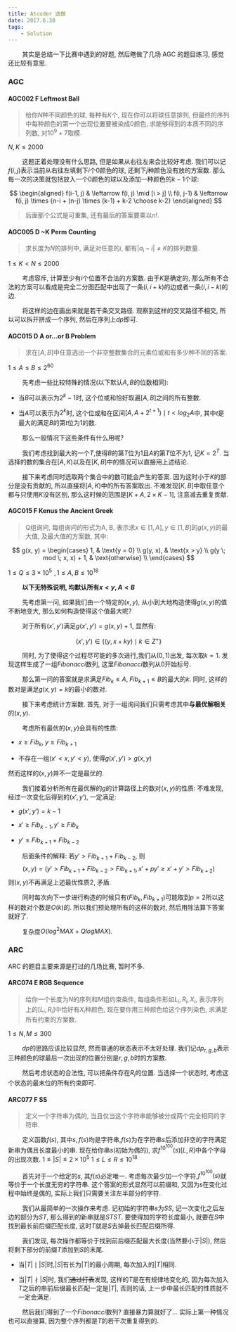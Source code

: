 ```yaml
---
title: Atcoder 选做
date: 2017.6.30
tags:
    - Solution
---
```


&emsp;&emsp;
其实是总结一下比赛中遇到的好题, 然后瞎做了几场 AGC 的题目练习, 感觉还比较有意思. 

### AGC

#### AGC002 F Leftmost Ball

> 给你$N$种不同颜色的球, 每种有$K$个, 现在你可以将球任意排列, 但最终的序列中每种颜色的第一个出现位置要被染成$0$颜色, 求能够得到的本质不同的序列数, 对$10^9 + 7$取模.

$N, K \leq 2000$

&emsp;&emsp;
这题正着处理没有什么思路, 但是如果从右往左来会比较好考虑.
我们可以记$f(i, j)$表示当前从右往左填剩下$i$个$0$颜色的球, 还剩下$j$种颜色没有放的方案数. 
那么每一次的决策就包括放入一个$0$颜色的球以及添加一种颜色的$k-1$个球:

$$
\begin{aligned}
    f(i-1, j) & \leftarrow f(i, j) \mid [i > j] \\
    f(i, j-1) & \leftarrow f(i, j) \times {n-i + (n-j) \times (k-1) + k-2 \choose k-2}
\end{aligned}
$$

> 后面那个公式是可重集, 还有最后的答案要乘以$n!$.

#### AGC005 D ~K Perm Counting

> 求长度为$N$的排列中, 满足对任意的$i$, 都有$|a_i - i| \neq K$的排列数量. 

$1 \leq K < N \leq 2000$

&emsp;&emsp;
考虑容斥, 计算至少有$i$个位置不合法的方案数.
由于$K$是确定的, 那么所有不合法的方案可以看成是完全二分图匹配中出现了一条$(i, i+k)$的边或者一条$(i, i-k)$的边.

&emsp;&emsp;
将这样的边在画出来就是若干条交叉路径.
观察到这样的交叉路径不相交, 所以可以拆开拼成一个序列, 然后在序列上$dp$即可.

#### AGC015 D A or...or B Problem

> 求在$[A, B]$中任意选出一个非空整数集合的元素位或和有多少种不同的答案.

$1 \le A \le B \le 2^{60}$

&emsp;&emsp;
先考虑一些比较特殊的情况(以下默认$A, B$的位数相同):

- 当$B$可以表示为$2^k - 1$时, 这个位或和恰好取遍$[A, B]$之间的所有整数.

- 当$A$可以表示为$2^k$时, 这个位或和在区间$[A, A + 2^{t+1}) \mid t < log_2 A$中, 其中$t$是最大的满足$B$的第$t$位为$1$的数.

&emsp;&emsp;
那么一般情况下这些条件有什么用呢?

&emsp;&emsp;
我们考虑找到最大的一个$T$,使得$B$的第$T$位为$1$且$A$的第$T$位不为$1$, 记$K = 2 ^ T$.
当选择的数的集合在$[A, K)$以及在$[K, B]$中的情况可以直接用上述结论.

&emsp;&emsp;
接下来考虑同时选取两个集合中的数可能会产生的答案.
因为这时小于$K$的部分是没有贡献的, 所以直接将$[A, K)$中的所有答案取出. 
不难发现$[K, B]$中取任意个都与只使用$K$没有区别, 那么这时候的范围是$[K+A, 2\times K-1]$, 注意减去重复贡献.

#### AGC015 F Kenus the Ancient Greek

> Q组询问, 每组询问的形式为A, B, 表示求$x \in [1, A], y \in [1, B]$的$g(x, y)$的最大值, 及最大值的方案数, 其中: 

$$
g(x, y) = 
\begin{cases} 
    1, & \text{y = 0} \\
    g(y, x), & \text{x > y} \\
    g(y \; mod \; x, x) + 1, & \text{otherwise} \\
\end{cases}
$$

$1 \le Q \le 3 \times 10 ^ 5 \,\,, 1 \le A, B \le 10 ^ {18}$

&emsp;&emsp;
**以下无特殊说明, 均默认所有$x < y, A < B$**

&emsp;&emsp;
先考虑第一问, 如果我们由一个特定的$(x, y)$, 从小到大地构造使得$g(x, y)$的值不断地变大, 那么如何构造使得这个值最大呢?

&emsp;&emsp;
对于所有$(x', y')$满足$g(x', y') = g(x, y) + 1$, 显然有:

$$
(x', y') \in \{ (y, x + ky) \mid k \in Z^+ \} 
$$

&emsp;&emsp;
同时, 为了使得这个过程尽可能的多次进行,我们从$(0, 1)$出发, 每次取$k = 1$. 
发现这样生成了一组$Fibonacci$数列, 这里$Fibonacci$数列从0开始标号. 

&emsp;&emsp;
那么第一问的答案就是求满足$Fib_k \le A,\; Fib_{k+1} \le B$的最大的$k$.
同时, 这样的数对是满足$g(x, y) = k$的最小的数对.

&emsp;&emsp;
接下来考虑统计方案数.
首先, 对于一组询问我们只需考虑其中**与最优解相关**的$(x, y)$.

&emsp;&emsp;
考虑所有最优的$(x, y)$会具有的性质:

- $x \ge Fib_k, \; y \ge Fib_{k+1}$

- 不存在一组$(x' < x, y' < y)$, 使得$g(x', y') > g(x, y)$

然而这样的$(x, y)$并不一定是最优的.

&emsp;&emsp;
我们接着分析所有在最优解的$g$的计算路径上的数对$(x, y)$的性质:
不难发现, 经过一次变化后得到的$(x', y')$, 一定满足:

- $g(x', y') = k-1$

- $x' \ge Fib_{k-1}, y' \ge Fib_{k}$

- $y' \le Fib_{k+1} + Fib_{k-2}$

&emsp;&emsp;
后面条件的解释: 
若$y' > Fib_{k+1} + Fib_{k-2}$, 则 
   $$(x, y) = (y' > Fib_{k+1} + Fib_{k-2} > Fib_{k+1}, x' + py' \ge x' + y' > Fib_{k+2})$$
则$(x, y)$不再满足上述最优性质2, 矛盾.

&emsp;&emsp;
同时每次向下一步进行构造的时候只有$(Fib_k, Fib_{k+1})$可能取到$p = 2$所以这样的数对个数是$O(k)$的.
所以我们预处理所有的这样的数对, 然后用除法算下答案就好了.

&emsp;&emsp;
复杂度$O(log^2{MAX} + QlogMAX)$.

### ARC

ARC 的题目主要来源是打过的几场比赛, 暂时不多.

#### ARC074 E RGB Sequence

> 给你一个长度为$N$的序列和$M$组约束条件, 每组条件形如$L_i, R_i, X_i$, 表示序列上的$[L_i, R_i]$中恰好有$X_i$种颜色, 现在要你用三种颜色给这个序列染色, 求满足所有约束的方案数.

$1 \le N, M \le 300$

&emsp;&emsp;
$dp$的思路应该比较显然, 然而普通的状态表示不太好处理.
我们记$dp_{r, g, b}$表示三种颜色的球最后一次出现的位置分别是$r, g, b$时的方案数. 

&emsp;&emsp;
然后考虑状态的合法性, 可以把条件存在$R_i$的位置. 当选择一个状态时, 考虑这个状态的最末位的所有约束即可. 

#### ARC077 F SS

> 定义一个字符串为偶的, 当且仅当这个字符串能够被分成两个完全相同的字符串.

&emsp;&emsp;
定义函数$f(s)$, 其中$s, f(s)$均是字符串,$f(s)$为在字符串$s$后添加非空的字符满足新串为偶且长度最小的串.
现在给你串$s$(初始为偶的), 求$f^{10^{100}}(s)[L, R]$中各个字母的出现次数.
$1 \le |S| \le 2\times 10^5$
$1 \le L \le R \le 10^{18}$

&emsp;&emsp;
首先对于一个给定的$s$, 其$f(s)$必定唯一.
考虑每次最少加一个字符,$f^{10^{100}}(s)$就等价于一个长度无穷的字符串.
这个答案的形式显然可以前缀和, 又因为$s$在变化过程中始终是偶的, 实际上我们只需要关注左半部分的字符.

&emsp;&emsp;
我们从最简单的一次操作来考虑.
记初始的字符串$s$为$SS$, 记一次变化之后左边的部分为$ST$, 那么得到的新串就是$STST$. 
要使得加的字符长度最小, 就要在$S$中找到最长前后缀匹配长度, 这时$T$就是$S$去掉最长匹配后缀所得.

&emsp;&emsp;
我们发现, 每次操作都等价于找到前后缀匹配最大长度(当然要小于$|S|$), 然后将剩下部分的前缀$T$添加到$S$的末尾.

- 当$|T| \mid |S|$时,$|S|$有长为$|T|$的最小周期, 每次加入的$|T|$相同.

- 当$|T| \nmid|S|$时, 我们~~通过打表~~发现, 这样的$T$是在有规律地变化的, 因为每次加入$T$之后的串前后缀最长匹配一定是$|T|$, 否则的话, 上一步中最长匹配的性质就不一定会满足.

&emsp;&emsp;
然后我们得到了一个$Fibonacci$数列? 直接暴力算就好了...
实际上第一种情况也可以直接算, 因为整个序列都是$T$的若干次重复得到的.
